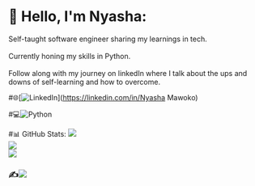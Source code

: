 # 💫 Hello, I'm Nyasha:
Self-taught software engineer sharing my learnings in tech.<br><br>Currently honing my skills in Python.<br><br>Follow along with my journey on linkedIn where I talk about the ups and downs of self-learning and how to overcome.

#🌐[![LinkedIn](https://img.shields.io/badge/LinkedIn-%230077B5.svg?logo=linkedin&logoColor=white)](https://linkedin.com/in/Nyasha Mawoko) 

#💻![Python](https://img.shields.io/badge/python-3670A0?style=flat-square&logo=python&logoColor=ffdd54)

#📊 GitHub Stats:
![](https://github-readme-stats.vercel.app/api?username=selfmadecoderr&theme=radical&hide_border=false&include_all_commits=false&count_private=false)<br/>
![](https://github-readme-streak-stats.herokuapp.com/?user=selfmadecoderr&theme=radical&hide_border=false)<br/>
![](https://github-readme-stats.vercel.app/api/top-langs/?username=selfmadecoderr&theme=radical&hide_border=false&include_all_commits=false&count_private=false&layout=compact)

### ✍️![](https://quotes-github-readme.vercel.app/api?type=horizontal&theme=radical)

<!-- Proudly created with GPRM ( https://gprm.itsvg.in ) -->

